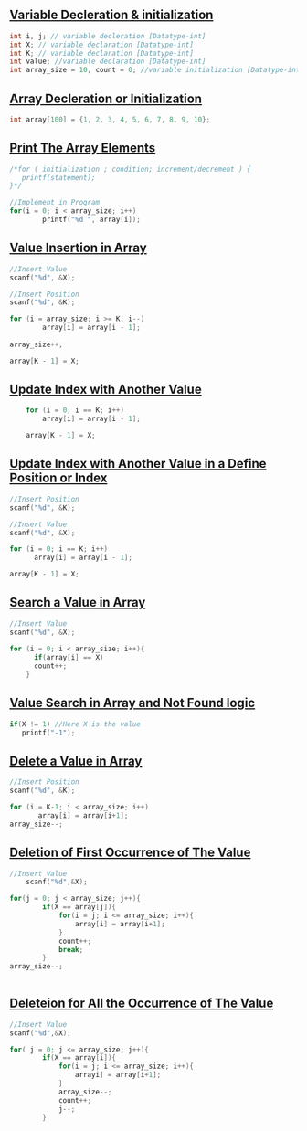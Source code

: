 ## [Variable Decleration & initialization](../lab2/1.c)
```c
int i, j; // variable decleration [Datatype-int]
int X; // variable declaration [Datatype-int]
int K; // variable declaration [Datatype-int]
int value; //variable declaration [Datatype-int]
int array_size = 10, count = 0; //variable initialization [Datatype-int]
```
## [Array Decleration or Initialization](../lab2/2.c)
```c
int array[100] = {1, 2, 3, 4, 5, 6, 7, 8, 9, 10};
```

## [Print The Array Elements](../lab2/3.c)
```c
/*for ( initialization ; condition; increment/decrement ) {
   printf(statement);
}*/

//Implement in Program
for(i = 0; i < array_size; i++)
        printf("%d ", array[i]);
```

## [Value Insertion in Array](../lab2/4.c)
```c
//Insert Value
scanf("%d", &X);

//Insert Position
scanf("%d", &K);

for (i = array_size; i >= K; i--)
        array[i] = array[i - 1];
        
array_size++;

array[K - 1] = X;
```

## [Update Index with Another Value ](../lab2/5.c)
```c
    for (i = 0; i == K; i++)
        array[i] = array[i - 1];

    array[K - 1] = X;
```

## [Update Index with Another Value in a Define Position or Index ](../lab2/6.c)
```c
//Insert Position
scanf("%d", &K);

//Insert Value
scanf("%d", &X);

for (i = 0; i == K; i++)
      array[i] = array[i - 1];

array[K - 1] = X;
```

## [Search a Value in Array](../lab2/7.c)
```c
//Insert Value
scanf("%d", &X);
    
for (i = 0; i < array_size; i++){
      if(array[i] == X)
      count++;
    }
```

## [Value Search in Array and Not Found logic](../lab2/8.c)
```c
if(X != 1) //Here X is the value
   printf("-1");
```

## [Delete a Value in Array](../lab2/9.c)
```c
//Insert Position
scanf("%d", &K);

for (i = K-1; i < array_size; i++)
       array[i] = array[i+1];
array_size--;
```

## [Deletion of First Occurrence of The Value](../lab2/10.c)
```c
//Insert Value
    scanf("%d",&X);

for(j = 0; j < array_size; j++){
        if(X == array[j]){
            for(i = j; i <= array_size; i++){
                array[i] = array[i+1];
            }
            count++;
            break;
        }
array_size--;
      
```

## [Deleteion for All the Occurrence of The Value](../lab2/11.c)
```c
//Insert Value
scanf("%d",&X);

for( j = 0; j <= array_size; j++){
        if(X == array[i]){
            for(i = j; i <= array_size; i++){
                arrayi] = array[i+1];
            }
            array_size--;
            count++;
            j--;
        }
   
```
